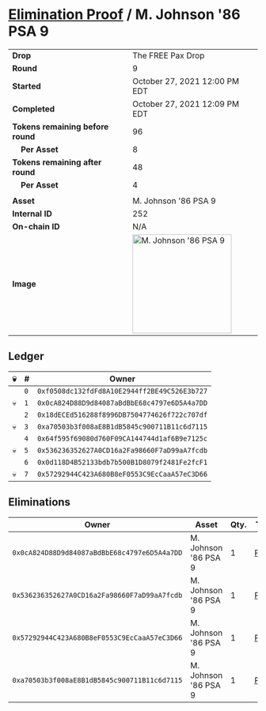 # [Elimination Proof](./readme.md) / M. Johnson &#039;86 PSA 9

|||
|---|---|
| **Drop** | The FREE Pax Drop |
| **Round** | 9 |
| **Started** | October 27, 2021 12:00 PM EDT |
| **Completed** | October 27, 2021 12:09 PM EDT |
| **Tokens remaining before round** | 96 |
| **&nbsp;&nbsp;&nbsp;&nbsp;Per Asset** | 8 |
| **Tokens remaining after round** | 48 |
| **&nbsp;&nbsp;&nbsp;&nbsp;Per Asset** | 4 |
| | |
| **Asset** | M. Johnson &#039;86 PSA 9 |
| **Internal ID** | 252 |
| **On-chain ID** | N/A |
| **Image** | <img src="https://tcdn.blokpax.com/94aa4804-2e32-46e1-81b9-081bd67f276d/7a7b5a53110dcd2f79ca756d974c7b022a36a8a030e91ed64e96b1ac814ee851.jpg" height="200" alt="M. Johnson &#039;86 PSA 9" /> |

## Ledger

| 💀 | # | Owner |
| --- | --- | --- |
|  | `0` | `0xf0508dc132fdFd8A10E2944ff2BE49C526E3b727` |
| 💀 | `1` | `0x0cA824D88D9d84087aBdBbE68c4797e6D5A4a7DD` |
|  | `2` | `0x18dECEd516288f8996DB7504774626f722c707df` |
| 💀 | `3` | `0xa70503b3f008aE8B1dB5845c900711B11c6d7115` |
|  | `4` | `0x64f595f69080d760F09CA144744d1af6B9e7125c` |
| 💀 | `5` | `0x536236352627A0CD16a2Fa98660F7aD99aA7fcdb` |
|  | `6` | `0x0d118D4B52133bdb7b500B1D8079f2481Fe2fcF1` |
| 💀 | `7` | `0x57292944C423A680B8eF0553C9EcCaaA57eC3D66` |


## Eliminations

| Owner | Asset | Qty. | Transaction |
| --- | --- | --- | --- |
| `0x0cA824D88D9d84087aBdBbE68c4797e6D5A4a7DD` | M. Johnson '86 PSA 9 | 1 | [Polygonscan](https://polygonscan.com/tx/0x15e1949dee940a52fff04da0b7edbb981177d9d59fb9054f3148fb3167c2fc9c) |
| `0x536236352627A0CD16a2Fa98660F7aD99aA7fcdb` | M. Johnson '86 PSA 9 | 1 | [Polygonscan](https://polygonscan.com/tx/0x9c027c8d7de555985dadd89a766646a2d57b6f860d04e4fab0ed08bb90b1405d) |
| `0x57292944C423A680B8eF0553C9EcCaaA57eC3D66` | M. Johnson '86 PSA 9 | 1 | [Polygonscan](https://polygonscan.com/tx/0x4c42deb8fd3b072e243565f26fe58896559eb7ce767e4c71954d9fef0e100e8d) |
| `0xa70503b3f008aE8B1dB5845c900711B11c6d7115` | M. Johnson '86 PSA 9 | 1 | [Polygonscan](https://polygonscan.com/tx/0xd55a13367216466764dbc028294b9c5b7d913918dcaf9ebce0a57339988fa8b3) |
